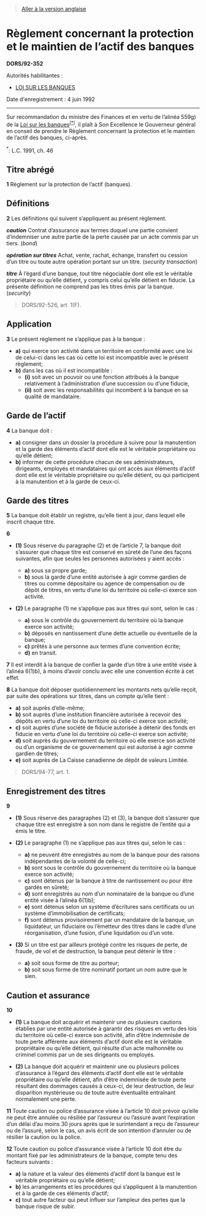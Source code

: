 > [Aller à la version anglaise](/en/Regulations/Statutory%20Orders%20and%20Regulations/92/352.md)

# Règlement concernant la protection et le maintien de l’actif des banques

**DORS/92-352**

Autorités habilitantes : 
- [LOI SUR LES BANQUES](/fr/Lois/Lois%20du%20Canada/1991/ch.%2046.md)

Date d'enregistrement : 4 juin 1992

----------

Sur recommandation du ministre des Finances et en vertu de l’alinéa 559g) de la [Loi sur les banques](/fr/Lois/Lois%20du%20Canada/1991/ch.%2046.md)<sup><a href='#footnote1star_f'>[*]</a></sup>, il plaît à Son Excellence le Gouverneur général en conseil de prendre le Règlement concernant la protection et le maintien de l’actif des banques, ci-après.

<a name='footnote1star_f'><sup>*</sup></a>: L.C. 1991, ch. 46<br />




## Titre abrégé


**1** Règlement sur la protection de l’actif (banques).




## Définitions


**2** Les définitions qui suivent s’appliquent au présent règlement.

***caution*** Contrat d’assurance aux termes duquel une partie convient d’indemniser une autre partie de la perte causée par un acte commis par un tiers. (*bond*)

***opération sur titres*** Achat, vente, rachat, échange, transfert ou cession d’un titre ou toute autre opération portant sur un titre. (*security transaction*)

***titre*** À l’égard d’une banque, tout titre négociable dont elle est le véritable propriétaire ou qu’elle détient, y compris celui qu’elle détient en fiducie. La présente définition ne comprend pas les titres émis par la banque. (*security*) 
> DORS/92-526, art. 1(F).





## Application


**3** Le présent règlement ne s’applique pas à la banque :
- **a)** qui exerce son activité dans un territoire en conformité avec une loi de celui-ci dans les cas où cette loi est incompatible avec le présent règlement;
- **b)** dans les cas où il est incompatible :
	- **(i)** soit avec un pouvoir ou une fonction attribués à la banque relativement à l’administration d’une succession ou d’une fiducie,
	- **(ii)** soit avec les responsabilités qui incombent à la banque en sa qualité de mandataire.




## Garde de l’actif


**4** La banque doit :
- **a)** consigner dans un dossier la procédure à suivre pour la manutention et la garde des éléments d’actif dont elle est le véritable propriétaire ou qu’elle détient;
- **b)** informer de cette procédure chacun de ses administrateurs, dirigeants, employés et mandataires qui ont accès aux éléments d’actif dont elle est le véritable propriétaire ou qu’elle détient, ou qui participent à la manutention et à la garde de ceux-ci.




## Garde des titres


**5** La banque doit établir un registre, qu’elle tient à jour, dans lequel elle inscrit chaque titre.



**6** 

- **(1)** Sous réserve du paragraphe (2) et de l’article 7, la banque doit s’assurer que chaque titre est conservé en sûreté de l’une des façons suivantes, afin que seules les personnes autorisées y aient accès :
	- **a)** sous sa propre garde;
	- **b)** sous la garde d’une entité autorisée à agir comme gardien de titres ou comme dépositaire ou agence de compensation ou de dépôt de titres, en vertu d’une loi du territoire où celle-ci exerce son activité.

- **(2)** Le paragraphe (1) ne s’applique pas aux titres qui sont, selon le cas :
	- **a)** sous le contrôle du gouvernement du territoire où la banque exerce son activité;
	- **b)** déposés en nantissement d’une dette actuelle ou éventuelle de la banque;
	- **c)** prêtés à une personne aux termes d’une convention écrite;
	- **d)** en transit.



**7** Il est interdit à la banque de confier la garde d’un titre à une entité visée à l’alinéa 6(1)b), à moins d’avoir conclu avec elle une convention écrite à cet effet.



**8** La banque doit déposer quotidiennement les montants nets qu’elle reçoit, par suite des opérations sur titres, dans un compte qu’elle tient :
- **a)** soit auprès d’elle-même;
- **b)** soit auprès d’une institution financière autorisée à recevoir des dépôts en vertu d’une loi du territoire où celle-ci exerce son activité;
- **c)** soit auprès d’une société de fiducie autorisée à détenir des fonds en fiducie en vertu d’une loi du territoire où celle-ci exerce son activité;
- **d)** soit auprès du gouvernement du territoire où elle exerce son activité ou d’un organisme de ce gouvernement qui est autorisé à agir comme gardien de titres;
- **e)** soit auprès de La Caisse canadienne de dépôt de valeurs Limitée.
> DORS/94-77, art. 1.





## Enregistrement des titres


**9** 

- **(1)** Sous réserve des paragraphes (2) et (3), la banque doit s’assurer que chaque titre est enregistré à son nom dans le registre de l’entité qui a émis le titre.

- **(2)** Le paragraphe (1) ne s’applique pas aux titres qui, selon le cas :
	- **a)** ne peuvent être enregistrés au nom de la banque pour des raisons indépendantes de la volonté de celle-ci;
	- **b)** sont sous le contrôle du gouvernement du territoire où la banque exerce son activité;
	- **c)** sont détenus par la banque à titre de nantissement ou pour être gardés en sûreté;
	- **d)** sont enregistrés au nom d’un nominataire de la banque ou d’une entité visée à l’alinéa 6(1)b);
	- **e)** sont détenus selon un système d’écritures sans certificats ou un système d’immobilisation de certificats;
	- **f)** sont détenus provisoirement par un mandataire de la banque, un liquidateur, un fiduciaire ou l’émetteur des titres dans le cadre d’une réorganisation, d’une fusion, d’une liquidation ou d’un vote.

- **(3)** Si un titre est par ailleurs protégé contre les risques de perte, de fraude, de vol et de destruction, la banque peut détenir le titre :
	- **a)** soit sous forme de titre au porteur;
	- **b)** soit sous forme de titre nominatif portant un nom autre que le sien.




## Caution et assurance


**10** 

- **(1)** La banque doit acquérir et maintenir une ou plusieurs cautions établies par une entité autorisée à garantir des risques en vertu des lois du territoire où celle-ci exerce son activité, afin d’être indemnisée de toute perte afférente aux éléments d’actif dont elle est le véritable propriétaire ou qu’elle détient, qui résulte d’un acte malhonnête ou criminel commis par un de ses dirigeants ou employés.

- **(2)** La banque doit acquérir et maintenir une ou plusieurs polices d’assurance à l’égard des éléments d’actif dont elle est le véritable propriétaire ou qu’elle détient, afin d’être indemnisée de toute perte résultant des dommages causés à ceux-ci, de leur destruction, de leur disparition mystérieuse ou de toute autre éventualité entraînant normalement une perte.



**11** Toute caution ou police d’assurance visée à l’article 10 doit prévoir qu’elle ne peut être annulée ou résiliée par l’assureur ou l’assuré avant l’expiration d’un délai d’au moins 30 jours après que le surintendant a reçu de l’assureur ou de l’assuré, selon le cas, un avis écrit de son intention d’annuler ou de résilier la caution ou la police.



**12** Toute caution ou police d’assurance visée à l’article 10 doit être du montant fixé par les administrateurs de la banque, compte tenu des facteurs suivants :
- **a)** la nature et la valeur des éléments d’actif dont la banque est le véritable propriétaire ou qu’elle détient;
- **b)** les arrangements et les procédures qui s’appliquent à la manutention et à la garde de ces éléments d’actif;
- **c)** tout autre facteur qui peut influer sur l’ampleur des pertes que la banque risque de subir.


